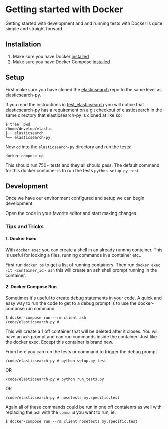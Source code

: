 # Getting started with Docker

Getting started with development and and running tests with Docker is quite simple and straight forward. 

## Installation

1. Make sure you have Docker [installed](https://docs.docker.com/engine/installation/) 
2. Make sure you have Docker Compose [installed](https://docs.docker.com/compose/install/)

## Setup

First make sure you have cloned the [elasticsearch](https://github.com/elastic/elasticsearch) repo to the same level as elasticsearch-py. 

If you read the instructions in [test_elasticsearch](https://github.com/elastic/elasticsearch-py/blob/master/test_elasticsearch/README.rst#elasticsearch-py-test-suite) you will notice that
elasticsearch-py has a requirement on a git checkout of elasticsearch in the same directory that elasticsearch-py is cloned at like so: 

```
$ tree `pwd`
/home/develop/elastic
├── elasticsearch
└── elasticsearch-py
```

Now `cd` into the `elasticsearch-py` directory and run the tests:

```
docker-compose up
```

This should run 750+ tests and they all should pass. 
The default command for this docker container is to run the tests `python setup.py test`

## Development

Once we have our environment configured and setup we can begin development. 

Open the code in your favorite editor and start making changes. 

### Tips and Tricks

#### 1. Docker Exec

With `docker exec` you can create a shell in an already runnng container. This is useful for looking a files, running commands in a container etc.. 

First run `docker ps` to get a list of running containers. 
Then run `docker exec -it <container_id> ash` this will create an ash shell prompt running in the container. 

#### 2. Docker Compose Run

Sometimes it's useful to create debug statements in your code. A quick and easy way to run the code to get to a debug prompt is to use the docker-compose run command. 

```
$ docker-compose run --rm client ash
/code/elasticsearch-py #
```

This will create a 1 off container that will be deleted after it closes. You will have an `ash` prompt and can run commands inside the container. Just like the docker exec. Except this container is brand new. 

From here you can run the tests or command to trigger the debug prompt

```
/code/elasticsearch-py # python setup.py test
```

OR

```
/code/elasticsearch-py # python run_tests.py
```

OR

```
/code/elasticsearch-py # nosetests my.specific.test
```

Again all of these commands could be run in one off contaienrs as well with replacing the `ash` with the `command` you want to run, ie:

```
$ docker-compose run --rm client nosetests my.specific.test
```





